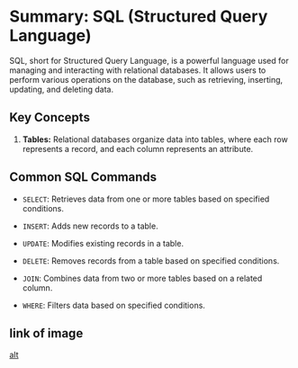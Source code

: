 # Summary: SQL (Structured Query Language)

SQL, short for Structured Query Language, is a powerful language used for managing and interacting with relational databases. It allows users to perform various operations on the database, such as retrieving, inserting, updating, and deleting data.

## Key Concepts

1. **Tables:** Relational databases organize data into tables, where each row represents a record, and each column represents an attribute.

## Common SQL Commands

- `SELECT`: Retrieves data from one or more tables based on specified conditions.

- `INSERT`: Adds new records to a table.

- `UPDATE`: Modifies existing records in a table.

- `DELETE`: Removes records from a table based on specified conditions.

- `JOIN`: Combines data from two or more tables based on a related column.

- `WHERE`: Filters data based on specified conditions.

## link of image 

[alt](/image%20of%20sql/)


